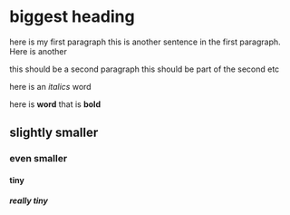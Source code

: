 # biggest heading
here is my first paragraph
this is another sentence in the first paragraph.
Here is another

this should be a second paragraph
this should be part of the second
etc

here is an *italics* word

here is **word** that is **bold**



## slightly smaller
### even smaller
#### tiny
##### really tiny
